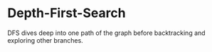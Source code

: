 # Depth-First-Search
DFS dives deep into one path of the graph before backtracking and exploring other branches.
